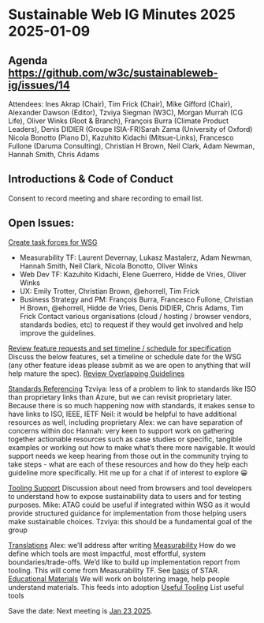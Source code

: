 # Sustainable Web IG Minutes 2025 2025-01-09 

## Agenda https://github.com/w3c/sustainableweb-ig/issues/14

Attendees: Ines Akrap (Chair), Tim Frick (Chair), Mike Gifford (Chair), Alexander Dawson (Editor), Tzviya Siegman (W3C), Morgan Murrah (CG Life), Oliver Winks (Root & Branch), François Burra (Climate Product Leaders),  Denis DIDIER (Groupe ISIA-FR)Sarah Zama (University of Oxford) Nicola Bonotto (Piano D), Kazuhito Kidachi (Mitsue-Links), Francesco Fullone (Daruma Consulting), Christian H Brown, Neil Clark, Adam Newman, Hannah Smith, Chris Adams

## Introductions & Code of Conduct
Consent to record meeting and share recording to email list.

## Open Issues:
<a href="https://github.com/w3c/sustainableweb-ig/issues/8">Create task forces for WSG</a>
* Measurability TF: Laurent Devernay, Lukasz Mastalerz, Adam Newman, Hannah Smith, Neil Clark, Nicola Bonotto, Oliver Winks
* Web Dev TF: Kazuhito Kidachi, Elene Guerrero, Hidde de Vries, Oliver Winks
* UX: Emily Trotter, Christian Brown, @ehorrell, Tim Frick
* Business Strategy and PM: François Burra, Francesco Fullone, Christian H Brown, @ehorrell, Hidde de Vries, Denis DIDIER, Chris Adams, Tim Frick
Contact various organisations (cloud / hosting / browser vendors, standards bodies, etc) to request if they would get involved and help improve the guidelines. 

<a href="https://github.com/w3c/sustainableweb-ig/issues/10">Review feature requests and set timeline / schedule for specification</a>
Discuss the below features, set a timeline or schedule date for the WSG (any other feature ideas please submit as we are open to anything that will help mature the spec).
<a href="https://github.com/w3c/sustainableweb-wsg/issues/5">Review Overlapping Guidelines</a>

<a href="https://github.com/w3c/sustainableweb-wsg/issues/6">Standards Referencing</a>
Tzviya: less of a problem to link to standards like ISO than proprietary links than Azure, but we can revisit proprietary later. Because there is so much happening now with standards, it makes sense to have links to ISO, IEEE, IETF
Neil: it would be helpful to have additional resources as well, including proprietary
Alex: we can have separation of concerns within doc
Hannah: very keen to support work on gathering together actionable resources such as case studies or specific, tangible examples or working out how to make what’s there more navigable. It would support needs we keep hearing from those out in the community trying to take steps - what are each of these resources and how do they help each guideline more specifically. Hit me up for a chat if of interest to explore 😀

<a href="https://github.com/w3c/sustainableweb-wsg/issues/7">Tooling Support</a>
Discussion about need from browsers and tool developers to understand how to expose sustainability data to users and for testing purposes. 
Mike: ATAG could be useful if integrated within WSG as it would provide structured guidance for implementation from those helping users make sustainable choices.
Tzviya: this should be a fundamental goal of the group

<a href="https://github.com/w3c/sustainableweb-wsg/issues/8">Translations</a>
Alex: we’ll address after writing
<a href="https://github.com/w3c/sustainableweb-wsg/issues/9">Measurability</a>
How do we define which tools are most impactful, most effortful, system boundaries/trade-offs. We’d like to build up implementation report from tooling. This will come from Measurability TF. See <a href="https://docs.google.com/spreadsheets/d/1DKfIdm0mHkyzTVv41hogUdh41SnLkk9Uwkc8Nm6bqD4/edit?usp=sharing">basis</a> of STAR.
<a href="https://github.com/w3c/sustainableweb-wsg/issues/10">Educational Materials</a>
We will work on bolstering image, help people understand materials. This feeds into adoption
<a href="https://github.com/w3c/sustainableweb-wsg/issues/11">Useful Tooling</a>
List useful tools

Save the date: Next meeting is <a href="https://www.w3.org/groups/ig/sustainableweb/calendar/">Jan 23 2025</a>.

